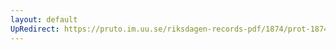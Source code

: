 ```yaml
---
layout: default
UpRedirect: https://pruto.im.uu.se/riksdagen-records-pdf/1874/prot-1874--fk--505/prot-1874--fk--505_000.pdf
---
```

